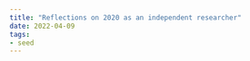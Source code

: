 ```yaml
---
title: "Reflections on 2020 as an independent researcher"
date: 2022-04-09
tags:
- seed
---
```






